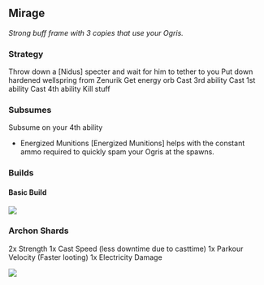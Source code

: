 ## Mirage
*Strong buff frame with 3 copies that use your Ogris.*

### Strategy
Throw down a [Nidus] specter and wait for him to tether to you
Put down hardened wellspring from Zenurik
Get energy orb
Cast 3rd ability
Cast 1st ability
Cast 4th ability
Kill stuff

### Subsumes
Subsume on your 4th ability 
* Energized Munitions
[Energized Munitions] helps with the constant ammo required to quickly spam your Ogris at the spawns.

### Builds
#### Basic Build
![](media/builds_mirage.png)

### Archon Shards

2x Strength 
1x Cast Speed (less downtime due to casttime)
1x Parkour Velocity (Faster looting)
1x Electricity Damage

![](media/shards_mirage.png)
